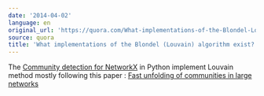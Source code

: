 ```yaml
---
date: '2014-04-02'
language: en
original_url: 'https://quora.com/What-implementations-of-the-Blondel-Louvain-algorithm-exist/answer/Clément-Renaud'
source: quora
title: 'What implementations of the Blondel (Louvain) algorithm exist?'
---
```


The [Community detection for
NetworkX](http://perso.crans.org/aynaud/communities/) in Python
implement Louvain method mostly following this paper : [Fast unfolding
of communities in large networks](http://lanl.arxiv.org/abs/0803.0476)
